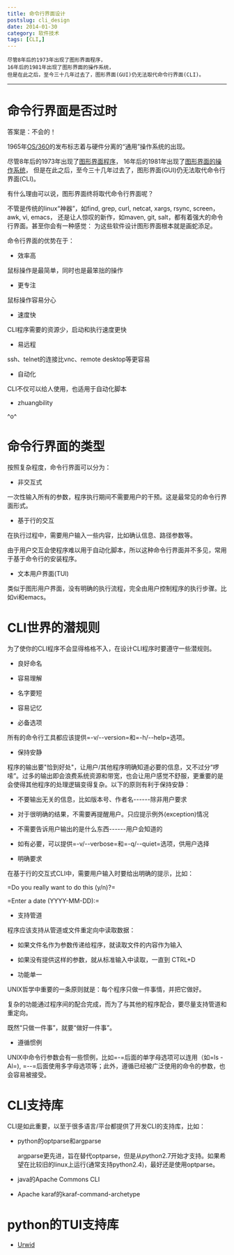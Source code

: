 ```yaml
---
title: 命令行界面设计
postslug: cli_design
date: 2014-01-30
category: 软件技术
tags: [CLI,]
---
```


    尽管8年后的1973年出现了图形界面程序，
    16年后的1981年出现了图形界面的操作系统，
    但是在此之后，至今三十几年过去了，图形界面(GUI)仍无法取代命令行界面(CLI)。

---

命令行界面是否过时
==================

答案是：不会的！

1965年[OS/360](http://en.wikipedia.org/wiki/OS/360_and_successors)的发布标志着与硬件分离的“通用”操作系统的出现。

尽管8年后的1973年出现了[图形界面程序](http://en.wikipedia.org/wiki/Xerox_Alto)，
16年后的1981年出现了[图形界面的操作系统](http://en.wikipedia.org/wiki/Xerox_Star)，
但是在此之后，至今三十几年过去了，图形界面(GUI)仍无法取代命令行界面(CLI)。

有什么理由可以说，图形界面终将取代命令行界面呢？

不管是传统的linux“神器”，如find, grep, curl, netcat, xargs, rsync,
screen，awk, vi, emacs， 还是让人惊叹的新作，如maven, git,
salt，都有着强大的命令行界面。甚至你会有一种感觉：
为这些软件设计图形界面根本就是画蛇添足。

命令行界面的优势在于：

-   效率高

鼠标操作是最简单，同时也是最笨拙的操作

-   更专注

鼠标操作容易分心

-   速度快

CLI程序需要的资源少，启动和执行速度更快

-   易远程

ssh、telnet的连接比vnc、remote desktop等更容易

-   自动化

CLI不仅可以给人使用，也适用于自动化脚本

-   zhuangbility

^o^

命令行界面的类型
================

按照复杂程度，命令行界面可以分为：

-   非交互式

一次性输入所有的参数，程序执行期间不需要用户的干预。这是最常见的命令行界面形式。

-   基于行的交互

在执行过程中，需要用户输入一些内容，比如确认信息、路径参数等。

由于用户交互会使程序难以用于自动化脚本，所以这种命令行界面并不多见，常用于基于命令行的安装程序。

-   文本用户界面(TUI)

类似于图形用户界面，没有明确的执行流程，完全由用户控制程序的执行步骤。比如vi和emacs。

CLI世界的潜规则
===============

为了使你的CLI程序不会显得格格不入，在设计CLI程序时要遵守一些潜规则。

-   良好命名

-   容易理解
-   名字要短
-   容易记忆

-   必备选项

所有的命令行工具都应该提供=-v/--version=和=-h/--help=选项。

-   保持安静

程序的输出要"恰到好处"，让用户/其他程序明确知道必要的信息，又不过分“啰嗦”。过多的输出即会浪费系统资源和带宽，也会让用户感觉不舒服，更重要的是会使得其他程序的处理逻辑变得复杂。以下的原则有利于保持安静：

-   不要输出无关的信息，比如版本号、作者名------除非用户要求
-   对于很明确的结果，不需要再提醒用户。只应提示例外(exception)情况
-   不需要告诉用户输出的是什么东西------用户会知道的
-   如有必要，可以提供=-v/--verbose=和=-q/--quiet=选项，供用户选择

-   明确要求

在基于行的交互式CLI中，需要用户输入时要给出明确的提示，比如：

=Do you really want to do this (y/n)?=

=Enter a date (YYYY-MM-DD):=

-   支持管道

程序应该支持从管道或文件重定向中读取数据：

-   如果文件名作为参数传递给程序，就读取文件的内容作为输入
-   如果没有提供这样的参数，就从标准输入中读取，一直到 CTRL+D

-   功能单一

UNIX哲学中重要的一条原则就是：每个程序只做一件事情，并把它做好。

复杂的功能通过程序间的配合完成，而为了与其他的程序配合，要尽量支持管道和重定向。

既然“只做一件事”，就要“做好一件事”。

-   遵循惯例

UNIX中命令行参数会有一些惯例，比如=-=后面的单字母选项可以连用（如=ls -Al=),
=--=后面使用多字母选项等；此外，遵循已经被广泛使用的命令的参数，也会容易被接受。

CLI支持库
=========

CLI是如此重要，以至于很多语言/平台都提供了开发CLI的支持库，比如：

-   python的optparse和argparse

    argparse更先进，旨在替代optparse，但是从python2.7开始才支持。如果希望在比较旧的linux上运行(通常支持python2.4)，最好还是使用optparse。

-   java的Apache Commons CLI
-   Apache karaf的karaf-command-archetype

python的TUI支持库
=================

-   [Urwid](http://urwid.org/index.html)

